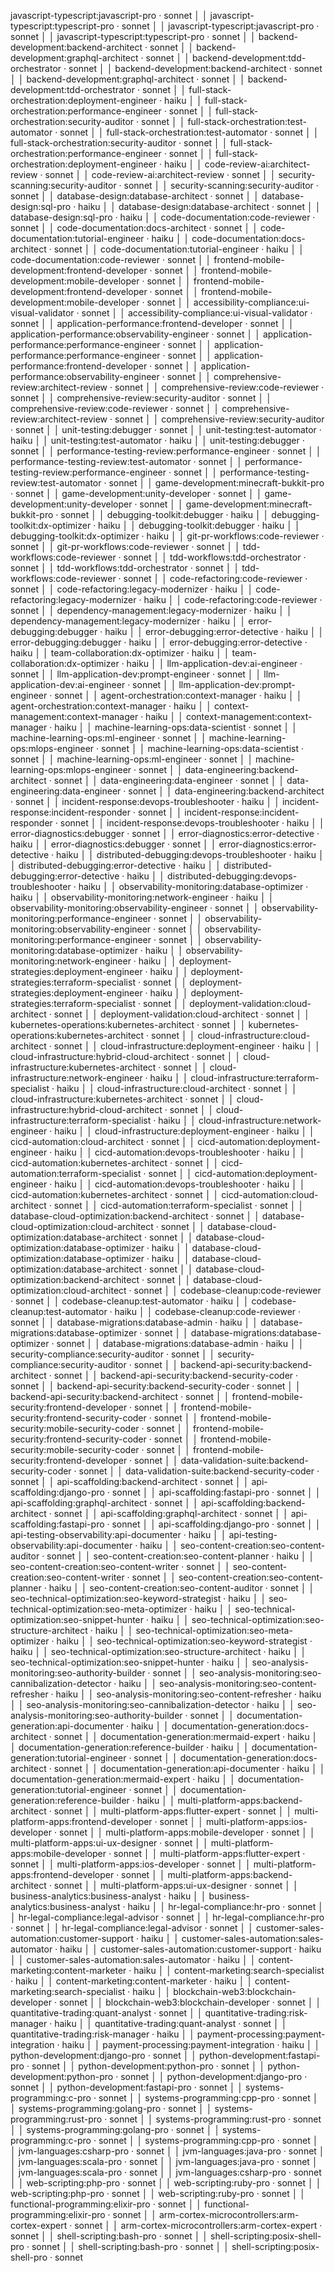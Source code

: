 javascript-typescript:javascript-pro · sonnet │
│ javascript-typescript:typescript-pro · sonnet │
│ javascript-typescript:javascript-pro · sonnet │
│ javascript-typescript:typescript-pro · sonnet │
│ backend-development:backend-architect · sonnet │
│ backend-development:graphql-architect · sonnet │
│ backend-development:tdd-orchestrator · sonnet │
│ backend-development:backend-architect · sonnet │
│ backend-development:graphql-architect · sonnet │
│ backend-development:tdd-orchestrator · sonnet │
│ full-stack-orchestration:deployment-engineer · haiku │
│ full-stack-orchestration:performance-engineer · sonnet │
│ full-stack-orchestration:security-auditor · sonnet │
│ full-stack-orchestration:test-automator · sonnet │
│ full-stack-orchestration:test-automator · sonnet │
│ full-stack-orchestration:security-auditor · sonnet │
│ full-stack-orchestration:performance-engineer · sonnet │
│ full-stack-orchestration:deployment-engineer · haiku │
│ code-review-ai:architect-review · sonnet │
│ code-review-ai:architect-review · sonnet │
│ security-scanning:security-auditor · sonnet │
│ security-scanning:security-auditor · sonnet │
│ database-design:database-architect · sonnet │
│ database-design:sql-pro · haiku │
│ database-design:database-architect · sonnet │
│ database-design:sql-pro · haiku │
│ code-documentation:code-reviewer · sonnet │
│ code-documentation:docs-architect · sonnet │
│ code-documentation:tutorial-engineer · haiku │
│ code-documentation:docs-architect · sonnet │
│ code-documentation:tutorial-engineer · haiku │
│ code-documentation:code-reviewer · sonnet │
│ frontend-mobile-development:frontend-developer · sonnet │
│ frontend-mobile-development:mobile-developer · sonnet │
│ frontend-mobile-development:frontend-developer · sonnet │
│ frontend-mobile-development:mobile-developer · sonnet │
│ accessibility-compliance:ui-visual-validator · sonnet │
│ accessibility-compliance:ui-visual-validator · sonnet │
│ application-performance:frontend-developer · sonnet │
│ application-performance:observability-engineer · sonnet │
│ application-performance:performance-engineer · sonnet │
│ application-performance:performance-engineer · sonnet │
│ application-performance:frontend-developer · sonnet │
│ application-performance:observability-engineer · sonnet │
│ comprehensive-review:architect-review · sonnet │
│ comprehensive-review:code-reviewer · sonnet │
│ comprehensive-review:security-auditor · sonnet │
│ comprehensive-review:code-reviewer · sonnet │
│ comprehensive-review:architect-review · sonnet │
│ comprehensive-review:security-auditor · sonnet │
│ unit-testing:debugger · sonnet │
│ unit-testing:test-automator · haiku │
│ unit-testing:test-automator · haiku │
│ unit-testing:debugger · sonnet │
│ performance-testing-review:performance-engineer · sonnet │
│ performance-testing-review:test-automator · sonnet │
│ performance-testing-review:performance-engineer · sonnet │
│ performance-testing-review:test-automator · sonnet │
│ game-development:minecraft-bukkit-pro · sonnet │
│ game-development:unity-developer · sonnet │
│ game-development:unity-developer · sonnet │
│ game-development:minecraft-bukkit-pro · sonnet │
│ debugging-toolkit:debugger · haiku │
│ debugging-toolkit:dx-optimizer · haiku │
│ debugging-toolkit:debugger · haiku │
│ debugging-toolkit:dx-optimizer · haiku │
│ git-pr-workflows:code-reviewer · sonnet │
│ git-pr-workflows:code-reviewer · sonnet │
│ tdd-workflows:code-reviewer · sonnet │
│ tdd-workflows:tdd-orchestrator · sonnet │
│ tdd-workflows:tdd-orchestrator · sonnet │
│ tdd-workflows:code-reviewer · sonnet │
│ code-refactoring:code-reviewer · sonnet │
│ code-refactoring:legacy-modernizer · haiku │
│ code-refactoring:legacy-modernizer · haiku │
│ code-refactoring:code-reviewer · sonnet │
│ dependency-management:legacy-modernizer · haiku │
│ dependency-management:legacy-modernizer · haiku │
│ error-debugging:debugger · haiku │
│ error-debugging:error-detective · haiku │
│ error-debugging:debugger · haiku │
│ error-debugging:error-detective · haiku │
│ team-collaboration:dx-optimizer · haiku │
│ team-collaboration:dx-optimizer · haiku │
│ llm-application-dev:ai-engineer · sonnet │
│ llm-application-dev:prompt-engineer · sonnet │
│ llm-application-dev:ai-engineer · sonnet │
│ llm-application-dev:prompt-engineer · sonnet │
│ agent-orchestration:context-manager · haiku │
│ agent-orchestration:context-manager · haiku │
│ context-management:context-manager · haiku │
│ context-management:context-manager · haiku │
│ machine-learning-ops:data-scientist · sonnet │
│ machine-learning-ops:ml-engineer · sonnet │
│ machine-learning-ops:mlops-engineer · sonnet │
│ machine-learning-ops:data-scientist · sonnet │
│ machine-learning-ops:ml-engineer · sonnet │
│ machine-learning-ops:mlops-engineer · sonnet │
│ data-engineering:backend-architect · sonnet │
│ data-engineering:data-engineer · sonnet │
│ data-engineering:data-engineer · sonnet │
│ data-engineering:backend-architect · sonnet │
│ incident-response:devops-troubleshooter · haiku │
│ incident-response:incident-responder · sonnet │
│ incident-response:incident-responder · sonnet │
│ incident-response:devops-troubleshooter · haiku │
│ error-diagnostics:debugger · sonnet │
│ error-diagnostics:error-detective · haiku │
│ error-diagnostics:debugger · sonnet │
│ error-diagnostics:error-detective · haiku │
│ distributed-debugging:devops-troubleshooter · haiku │
│ distributed-debugging:error-detective · haiku │
│ distributed-debugging:error-detective · haiku │
│ distributed-debugging:devops-troubleshooter · haiku │
│ observability-monitoring:database-optimizer · haiku │
│ observability-monitoring:network-engineer · haiku │
│ observability-monitoring:observability-engineer · sonnet │
│ observability-monitoring:performance-engineer · sonnet │
│ observability-monitoring:observability-engineer · sonnet │
│ observability-monitoring:performance-engineer · sonnet │
│ observability-monitoring:database-optimizer · haiku │
│ observability-monitoring:network-engineer · haiku │
│ deployment-strategies:deployment-engineer · haiku │
│ deployment-strategies:terraform-specialist · sonnet │
│ deployment-strategies:deployment-engineer · haiku │
│ deployment-strategies:terraform-specialist · sonnet │
│ deployment-validation:cloud-architect · sonnet │
│ deployment-validation:cloud-architect · sonnet │
│ kubernetes-operations:kubernetes-architect · sonnet │
│ kubernetes-operations:kubernetes-architect · sonnet │
│ cloud-infrastructure:cloud-architect · sonnet │
│ cloud-infrastructure:deployment-engineer · haiku │
│ cloud-infrastructure:hybrid-cloud-architect · sonnet │
│ cloud-infrastructure:kubernetes-architect · sonnet │
│ cloud-infrastructure:network-engineer · haiku │
│ cloud-infrastructure:terraform-specialist · haiku │
│ cloud-infrastructure:cloud-architect · sonnet │
│ cloud-infrastructure:kubernetes-architect · sonnet │
│ cloud-infrastructure:hybrid-cloud-architect · sonnet │
│ cloud-infrastructure:terraform-specialist · haiku │
│ cloud-infrastructure:network-engineer · haiku │
│ cloud-infrastructure:deployment-engineer · haiku │
│ cicd-automation:cloud-architect · sonnet │
│ cicd-automation:deployment-engineer · haiku │
│ cicd-automation:devops-troubleshooter · haiku │
│ cicd-automation:kubernetes-architect · sonnet │
│ cicd-automation:terraform-specialist · sonnet │
│ cicd-automation:deployment-engineer · haiku │
│ cicd-automation:devops-troubleshooter · haiku │
│ cicd-automation:kubernetes-architect · sonnet │
│ cicd-automation:cloud-architect · sonnet │
│ cicd-automation:terraform-specialist · sonnet │
│ database-cloud-optimization:backend-architect · sonnet │
│ database-cloud-optimization:cloud-architect · sonnet │
│ database-cloud-optimization:database-architect · sonnet │
│ database-cloud-optimization:database-optimizer · haiku │
│ database-cloud-optimization:database-optimizer · haiku │
│ database-cloud-optimization:database-architect · sonnet │
│ database-cloud-optimization:backend-architect · sonnet │
│ database-cloud-optimization:cloud-architect · sonnet │
│ codebase-cleanup:code-reviewer · sonnet │
│ codebase-cleanup:test-automator · haiku │
│ codebase-cleanup:test-automator · haiku │
│ codebase-cleanup:code-reviewer · sonnet │
│ database-migrations:database-admin · haiku │
│ database-migrations:database-optimizer · sonnet │
│ database-migrations:database-optimizer · sonnet │
│ database-migrations:database-admin · haiku │
│ security-compliance:security-auditor · sonnet │
│ security-compliance:security-auditor · sonnet │
│ backend-api-security:backend-architect · sonnet │
│ backend-api-security:backend-security-coder · sonnet │
│ backend-api-security:backend-security-coder · sonnet │
│ backend-api-security:backend-architect · sonnet │
│ frontend-mobile-security:frontend-developer · sonnet │
│ frontend-mobile-security:frontend-security-coder · sonnet │
│ frontend-mobile-security:mobile-security-coder · sonnet │
│ frontend-mobile-security:frontend-security-coder · sonnet │
│ frontend-mobile-security:mobile-security-coder · sonnet │
│ frontend-mobile-security:frontend-developer · sonnet │
│ data-validation-suite:backend-security-coder · sonnet │
│ data-validation-suite:backend-security-coder · sonnet │
│ api-scaffolding:backend-architect · sonnet │
│ api-scaffolding:django-pro · sonnet │
│ api-scaffolding:fastapi-pro · sonnet │
│ api-scaffolding:graphql-architect · sonnet │
│ api-scaffolding:backend-architect · sonnet │
│ api-scaffolding:graphql-architect · sonnet │
│ api-scaffolding:fastapi-pro · sonnet │
│ api-scaffolding:django-pro · sonnet │
│ api-testing-observability:api-documenter · haiku │
│ api-testing-observability:api-documenter · haiku │
│ seo-content-creation:seo-content-auditor · sonnet │
│ seo-content-creation:seo-content-planner · haiku │
│ seo-content-creation:seo-content-writer · sonnet │
│ seo-content-creation:seo-content-writer · sonnet │
│ seo-content-creation:seo-content-planner · haiku │
│ seo-content-creation:seo-content-auditor · sonnet │
│ seo-technical-optimization:seo-keyword-strategist · haiku │
│ seo-technical-optimization:seo-meta-optimizer · haiku │
│ seo-technical-optimization:seo-snippet-hunter · haiku │
│ seo-technical-optimization:seo-structure-architect · haiku │
│ seo-technical-optimization:seo-meta-optimizer · haiku │
│ seo-technical-optimization:seo-keyword-strategist · haiku │
│ seo-technical-optimization:seo-structure-architect · haiku │
│ seo-technical-optimization:seo-snippet-hunter · haiku │
│ seo-analysis-monitoring:seo-authority-builder · sonnet │
│ seo-analysis-monitoring:seo-cannibalization-detector · haiku │
│ seo-analysis-monitoring:seo-content-refresher · haiku │
│ seo-analysis-monitoring:seo-content-refresher · haiku │
│ seo-analysis-monitoring:seo-cannibalization-detector · haiku │
│ seo-analysis-monitoring:seo-authority-builder · sonnet │
│ documentation-generation:api-documenter · haiku │
│ documentation-generation:docs-architect · sonnet │
│ documentation-generation:mermaid-expert · haiku │
│ documentation-generation:reference-builder · haiku │
│ documentation-generation:tutorial-engineer · sonnet │
│ documentation-generation:docs-architect · sonnet │
│ documentation-generation:api-documenter · haiku │
│ documentation-generation:mermaid-expert · haiku │
│ documentation-generation:tutorial-engineer · sonnet │
│ documentation-generation:reference-builder · haiku │
│ multi-platform-apps:backend-architect · sonnet │
│ multi-platform-apps:flutter-expert · sonnet │
│ multi-platform-apps:frontend-developer · sonnet │
│ multi-platform-apps:ios-developer · sonnet │
│ multi-platform-apps:mobile-developer · sonnet │
│ multi-platform-apps:ui-ux-designer · sonnet │
│ multi-platform-apps:mobile-developer · sonnet │
│ multi-platform-apps:flutter-expert · sonnet │
│ multi-platform-apps:ios-developer · sonnet │
│ multi-platform-apps:frontend-developer · sonnet │
│ multi-platform-apps:backend-architect · sonnet │
│ multi-platform-apps:ui-ux-designer · sonnet │
│ business-analytics:business-analyst · haiku │
│ business-analytics:business-analyst · haiku │
│ hr-legal-compliance:hr-pro · sonnet │
│ hr-legal-compliance:legal-advisor · sonnet │
│ hr-legal-compliance:hr-pro · sonnet │
│ hr-legal-compliance:legal-advisor · sonnet │
│ customer-sales-automation:customer-support · haiku │
│ customer-sales-automation:sales-automator · haiku │
│ customer-sales-automation:customer-support · haiku │
│ customer-sales-automation:sales-automator · haiku │
│ content-marketing:content-marketer · haiku │
│ content-marketing:search-specialist · haiku │
│ content-marketing:content-marketer · haiku │
│ content-marketing:search-specialist · haiku │
│ blockchain-web3:blockchain-developer · sonnet │
│ blockchain-web3:blockchain-developer · sonnet │
│ quantitative-trading:quant-analyst · sonnet │
│ quantitative-trading:risk-manager · haiku │
│ quantitative-trading:quant-analyst · sonnet │
│ quantitative-trading:risk-manager · haiku │
│ payment-processing:payment-integration · haiku │
│ payment-processing:payment-integration · haiku │
│ python-development:django-pro · sonnet │
│ python-development:fastapi-pro · sonnet │
│ python-development:python-pro · sonnet │
│ python-development:python-pro · sonnet │
│ python-development:django-pro · sonnet │
│ python-development:fastapi-pro · sonnet │
│ systems-programming:c-pro · sonnet │
│ systems-programming:cpp-pro · sonnet │
│ systems-programming:golang-pro · sonnet │
│ systems-programming:rust-pro · sonnet │
│ systems-programming:rust-pro · sonnet │
│ systems-programming:golang-pro · sonnet │
│ systems-programming:c-pro · sonnet │
│ systems-programming:cpp-pro · sonnet │
│ jvm-languages:csharp-pro · sonnet │
│ jvm-languages:java-pro · sonnet │
│ jvm-languages:scala-pro · sonnet │
│ jvm-languages:java-pro · sonnet │
│ jvm-languages:scala-pro · sonnet │
│ jvm-languages:csharp-pro · sonnet │
│ web-scripting:php-pro · sonnet │
│ web-scripting:ruby-pro · sonnet │
│ web-scripting:php-pro · sonnet │
│ web-scripting:ruby-pro · sonnet │
│ functional-programming:elixir-pro · sonnet │
│ functional-programming:elixir-pro · sonnet │
│ arm-cortex-microcontrollers:arm-cortex-expert · sonnet │
│ arm-cortex-microcontrollers:arm-cortex-expert · sonnet │
│ shell-scripting:bash-pro · sonnet │
│ shell-scripting:posix-shell-pro · sonnet │
│ shell-scripting:bash-pro · sonnet │
│ shell-scripting:posix-shell-pro · sonnet
